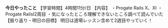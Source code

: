 **今日やったこと**
【学習時間】4時間11分/日
【内容】
・Progate Rails Ⅹ、Ⅺ
・Progate RailsⅠ2周目
・気になったところ理解できないところ調べて読んでいた
【振り返り・明日の目標】
明日は道場レッスン含めて2週目やっていく！